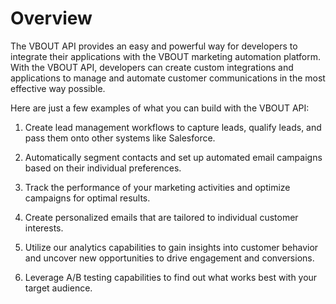 # Overview

The VBOUT API provides an easy and powerful way for developers to integrate their applications with the VBOUT marketing automation platform. With the VBOUT API, developers can create custom integrations and applications to manage and automate customer communications in the most effective way possible.

Here are just a few examples of what you can build with the VBOUT API:

1. Create lead management workflows to capture leads, qualify leads, and pass them onto other systems like Salesforce.

2. Automatically segment contacts and set up automated email campaigns based on their individual preferences.

3. Track the performance of your marketing activities and optimize campaigns for optimal results.

4. Create personalized emails that are tailored to individual customer interests.

5. Utilize our analytics capabilities to gain insights into customer behavior and uncover new opportunities to drive engagement and conversions.

6. Leverage A/B testing capabilities to find out what works best with your target audience.
